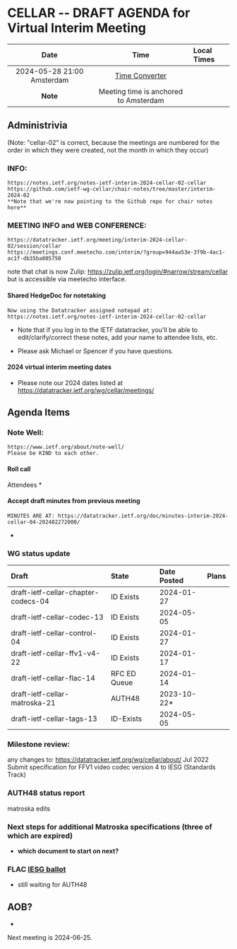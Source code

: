 # CELLAR -- DRAFT AGENDA for Virtual Interim Meeting

| Date |Time | Local Times |
|:------:|:-----------:|:------|
|2024-05-28 21:00 Amsterdam |[Time Converter](https://savvytime.com/converter/netherlands-amsterdam-to-utc-ny-new-york-city-ca-san-francisco/jun-22-2021/9pm)|
| **Note** | Meeting time is anchored to Amsterdam |

## Administrivia

(Note: "cellar-02" is correct, because the meetings are numbered for the order in which they were created, not the month in which they occur)

### INFO:
    https://notes.ietf.org/notes-ietf-interim-2024-cellar-02-cellar
    https://github.com/ietf-wg-cellar/chair-notes/tree/master/interim-2024-02
    **Note that we're now pointing to the Github repo for chair notes here**

### MEETING INFO and WEB CONFERENCE:
    https://datatracker.ietf.org/meeting/interim-2024-cellar-02/session/cellar
    https://meetings.conf.meetecho.com/interim/?group=944aa53e-3f9b-4ac1-ac1f-db35ba005750

note that chat is now Zulip:
    https://zulip.ietf.org/login/#narrow/stream/cellar
but is accessible via meetecho interface.

#### Shared HedgeDoc for notetaking

    Now using the Datatracker assigned notepad at:
    https://notes.ietf.org/notes-ietf-interim-2024-cellar-02-cellar

* Note that if you log in to the IETF datatracker, you'll be able to edit/clarify/correct these notes, add your name to attendee  lists, etc.

* Please ask Michael or Spencer if you have questions.

#### 2024 virtual interim meeting dates

 * Please note our 2024 dates listed at https://datatracker.ietf.org/wg/cellar/meetings/

## Agenda Items

### Note Well:
    https://www.ietf.org/about/note-well/
    Please be KIND to each other.

#### Roll call

  Attendees
   *

#### Accept draft minutes from previous meeting

    MINUTES ARE AT: https://datatracker.ietf.org/doc/minutes-interim-2024-cellar-04-202402272000/

   *

###  WG status update

| Draft | State | Date Posted | Plans
|:------|:------|:------------|:------
| draft-ietf-cellar-chapter-codecs-04   | ID Exists | 2024-01-27  |
| draft-ietf-cellar-codec-13            | ID Exists | 2024-05-05  |
| draft-ietf-cellar-control-04          | ID Exists | 2024-01-27  |
| draft-ietf-cellar-ffv1-v4-22          | ID Exists | 2024-01-17  |
| draft-ietf-cellar-flac-14             | RFC ED Queue | 2024-01-14 |
| draft-ietf-cellar-matroska-21         | AUTH48    | 2023-10-22* |
| draft-ietf-cellar-tags-13             | ID-Exists | 2024-05-05 |

###  Milestone review:

any changes to: https://datatracker.ietf.org/wg/cellar/about/
Jul 2022	Submit specification for FFV1 video codec version 4 to IESG (Standards Track)

### AUTH48 status report

matroska edits

### Next steps for additional Matroska specifications (three of which are expired)

   * **which document to start on next?**

### FLAC [IESG ballot](https://datatracker.ietf.org/doc/draft-ietf-cellar-flac/ballot/)

   * still waiting for AUTH48

## AOB?

   *

Next meeting is 2024-06-25.

